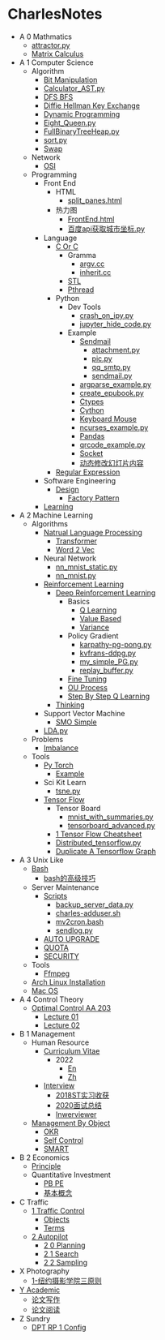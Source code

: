 # CharlesNotes

- A 0 Mathmatics
  * [attractor.py](A0-Mathmatics/attractor.py.md)
  * [Matrix Calculus](A0-Mathmatics/Matrix_Calculus.md)
- A 1 Computer Science
  - Algorithm
    * [Bit Manipulation](A1-Computer_Science/Algorithm/Bit_Manipulation.md)
    * [Calculator_AST.py](A1-Computer_Science/Algorithm/Calculator_AST.py.md)
    * [DFS BFS](A1-Computer_Science/Algorithm/DFS-BFS.md)
    * [Diffie Hellman Key Exchange](A1-Computer_Science/Algorithm/Diffie_Hellman_Key_Exchange.md)
    * [Dynamic Programming](A1-Computer_Science/Algorithm/Dynamic_Programming.md)
    * [Eight_Queen.py](A1-Computer_Science/Algorithm/Eight_Queen.py.md)
    * [FullBinaryTreeHeap.py](A1-Computer_Science/Algorithm/FullBinaryTreeHeap.py.md)
    * [sort.py](A1-Computer_Science/Algorithm/sort.py.md)
    * [Swap](A1-Computer_Science/Algorithm/swap.md)
  - Network
    * [OSI](A1-Computer_Science/Network/OSI.md)
  - Programming
    - Front End
      - HTML
        * [split_panes.html](A1-Computer_Science/Programming/Front_End/HTML/split_panes.html.md)
      - 热力图
        * [FrontEnd.html](A1-Computer_Science/Programming/Front_End/热力图/FrontEnd.html.md)
        * [百度api获取城市坐标.py](A1-Computer_Science/Programming/Front_End/热力图/百度api获取城市坐标.py.md)
    - Language
      - [C Or C](A1-Computer_Science/Programming/Language/C_or_C++/README.md)
        - Gramma
          * [argv.cc](A1-Computer_Science/Programming/Language/C_or_C++/Gramma/argv.cc.md)
          * [inherit.cc](A1-Computer_Science/Programming/Language/C_or_C++/Gramma/inherit.cc.md)
        - [STL](A1-Computer_Science/Programming/Language/C_or_C++/STL/README.md)
        * [Pthread](A1-Computer_Science/Programming/Language/C_or_C++/pthread.md)
      - Python
        - Dev Tools
          * [crash_on_ipy.py](A1-Computer_Science/Programming/Language/Python/DevTools/crash_on_ipy.py.md)
          * [jupyter_hide_code.py](A1-Computer_Science/Programming/Language/Python/DevTools/jupyter_hide_code.py.md)
        - Example
          - [Sendmail](A1-Computer_Science/Programming/Language/Python/Example/sendmail/README.md)
            * [attachment.py](A1-Computer_Science/Programming/Language/Python/Example/sendmail/attachment.py.md)
            * [pic.py](A1-Computer_Science/Programming/Language/Python/Example/sendmail/pic.py.md)
            * [qq_smtp.py](A1-Computer_Science/Programming/Language/Python/Example/sendmail/qq_smtp.py.md)
            * [sendmail.py](A1-Computer_Science/Programming/Language/Python/Example/sendmail/sendmail.py.md)
          * [argparse_example.py](A1-Computer_Science/Programming/Language/Python/Example/argparse_example.py.md)
          * [create_epubook.py](A1-Computer_Science/Programming/Language/Python/Example/create_epubook.py.md)
          * [Ctypes](A1-Computer_Science/Programming/Language/Python/Example/ctypes.md)
          * [Cython](A1-Computer_Science/Programming/Language/Python/Example/cython.md)
          * [Keyboard Mouse](A1-Computer_Science/Programming/Language/Python/Example/keyboard-mouse.md)
          * [ncurses_example.py](A1-Computer_Science/Programming/Language/Python/Example/ncurses_example.py.md)
          * [Pandas](A1-Computer_Science/Programming/Language/Python/Example/pandas.md)
          * [qrcode_example.py](A1-Computer_Science/Programming/Language/Python/Example/qrcode_example.py.md)
          * [Socket](A1-Computer_Science/Programming/Language/Python/Example/socket.md)
          * [动态修改幻灯片内容](A1-Computer_Science/Programming/Language/Python/Example/动态修改幻灯片内容.md)
      * [Regular Expression](A1-Computer_Science/Programming/Language/Regular_Expression.md)
    - Software Engineering
      - [Design](A1-Computer_Science/Programming/Software_Engineering/Design/README.md)
        * [Factory Pattern](A1-Computer_Science/Programming/Software_Engineering/Design/Factory_Pattern.md)
    * [Learning](A1-Computer_Science/Programming/Learning.md)
- A 2 Machine Learning
  - Algorithms
    - [Natrual Language Processing](A2-Machine_Learning/Algorithms/NatrualLanguageProcessing/README.md)
      * [Transformer](A2-Machine_Learning/Algorithms/NatrualLanguageProcessing/transformer.md)
      * [Word 2 Vec](A2-Machine_Learning/Algorithms/NatrualLanguageProcessing/word2vec.md)
    - Neural Network
      * [nn_mnist_static.py](A2-Machine_Learning/Algorithms/NeuralNetwork/nn_mnist_static.py.md)
      * [nn_mnist.py](A2-Machine_Learning/Algorithms/NeuralNetwork/nn_mnist.py.md)
    - [Reinforcement Learning](A2-Machine_Learning/Algorithms/ReinforcementLearning/README.md)
      - [Deep Reinforcement Learning](A2-Machine_Learning/Algorithms/ReinforcementLearning/Deep_Reinforcement_Learning/README.md)
        - Basics
          * [Q Learning](A2-Machine_Learning/Algorithms/ReinforcementLearning/Deep_Reinforcement_Learning/Basics/Q-Learning.md)
          * [Value Based](A2-Machine_Learning/Algorithms/ReinforcementLearning/Deep_Reinforcement_Learning/Basics/Value_Based.md)
          * [Variance](A2-Machine_Learning/Algorithms/ReinforcementLearning/Deep_Reinforcement_Learning/Basics/Variance.md)
        - Policy Gradient
          * [karpathy-pg-pong.py](A2-Machine_Learning/Algorithms/ReinforcementLearning/Deep_Reinforcement_Learning/Policy_Gradient/karpathy-pg-pong.py.md)
          * [kvfrans-ddpg.py](A2-Machine_Learning/Algorithms/ReinforcementLearning/Deep_Reinforcement_Learning/Policy_Gradient/kvfrans-ddpg.py.md)
          * [my_simple_PG.py](A2-Machine_Learning/Algorithms/ReinforcementLearning/Deep_Reinforcement_Learning/Policy_Gradient/my_simple_PG.py.md)
          * [replay_buffer.py](A2-Machine_Learning/Algorithms/ReinforcementLearning/Deep_Reinforcement_Learning/Policy_Gradient/replay_buffer.py.md)
        * [Fine Tuning](A2-Machine_Learning/Algorithms/ReinforcementLearning/Deep_Reinforcement_Learning/Fine_Tuning.md)
        * [OU Process](A2-Machine_Learning/Algorithms/ReinforcementLearning/Deep_Reinforcement_Learning/OU-process.md)
        * [Step By Step Q Learning](A2-Machine_Learning/Algorithms/ReinforcementLearning/Deep_Reinforcement_Learning/step_by_step_q_learning.md)
      * [Thinking](A2-Machine_Learning/Algorithms/ReinforcementLearning/Thinking.md)
    - Support Vector Machine
      * [SMO Simple](A2-Machine_Learning/Algorithms/SupportVectorMachine/SMO_Simple.md)
    * [LDA.py](A2-Machine_Learning/Algorithms/LDA.py.md)
  - Problems
    * [Imbalance](A2-Machine_Learning/Problems/Imbalance.md)
  - Tools
    - [Py Torch](A2-Machine_Learning/Tools/PyTorch/README.md)
      * [Example](A2-Machine_Learning/Tools/PyTorch/Example.md)
    - Sci Kit Learn
      * [tsne.py](A2-Machine_Learning/Tools/SciKit-Learn/tsne.py.md)
    - [Tensor Flow](A2-Machine_Learning/Tools/TensorFlow/README.md)
      - Tensor Board
        * [mnist_with_summaries.py](A2-Machine_Learning/Tools/TensorFlow/TensorBoard/mnist_with_summaries.py.md)
        * [tensorboard_advanced.py](A2-Machine_Learning/Tools/TensorFlow/TensorBoard/tensorboard_advanced.py.md)
      * [1 Tensor Flow Cheatsheet](A2-Machine_Learning/Tools/TensorFlow/1-TensorFlow_Cheatsheet.md)
      * [Distributed_tensorflow.py](A2-Machine_Learning/Tools/TensorFlow/Distributed_tensorflow.py.md)
      * [Duplicate A Tensorflow Graph](A2-Machine_Learning/Tools/TensorFlow/Duplicate_a_tensorflow_graph.md)
- A 3 Unix Like
  - [Bash](A3-Unix-Like/Bash/README.md)
    * [bash的高级技巧](A3-Unix-Like/Bash/bash的高级技巧.md)
  - Server Maintenance
    - [Scripts](A3-Unix-Like/Server_Maintenance/scripts/README.md)
      * [backup_server_data.py](A3-Unix-Like/Server_Maintenance/scripts/backup_server_data.py.md)
      * [charles-adduser.sh](A3-Unix-Like/Server_Maintenance/scripts/charles-adduser.sh.md)
      * [mv2cron.bash](A3-Unix-Like/Server_Maintenance/scripts/mv2cron.bash.md)
      * [sendlog.py](A3-Unix-Like/Server_Maintenance/scripts/sendlog.py.md)
    * [AUTO UPGRADE](A3-Unix-Like/Server_Maintenance/AUTO_UPGRADE.md)
    * [QUOTA](A3-Unix-Like/Server_Maintenance/QUOTA.md)
    * [SECURITY](A3-Unix-Like/Server_Maintenance/SECURITY.md)
  - Tools
    * [Ffmpeg](A3-Unix-Like/Tools/ffmpeg.md)
  * [Arch Linux Installation](A3-Unix-Like/Arch_Linux_Installation.md)
  * [Mac OS](A3-Unix-Like/macOS.md)
- A 4 Control Theory
  - [Optimal Control AA 203](A4-Control_Theory/OptimalControl_AA203/README.md)
    * [Lecture 01](A4-Control_Theory/OptimalControl_AA203/Lecture_01.md)
    * [Lecture 02](A4-Control_Theory/OptimalControl_AA203/Lecture_02.md)
- B 1 Management
  - Human Resource
    - [Curriculum Vitae](B1-Management/HumanResource/Curriculum_Vitae/README.md)
      - 2022
        * [En](B1-Management/HumanResource/Curriculum_Vitae/2022/en.md)
        * [Zh](B1-Management/HumanResource/Curriculum_Vitae/2022/zh.md)
    - [Interview](B1-Management/HumanResource/Interview/README.md)
      * [2018ST实习收获](B1-Management/HumanResource/Interview/2018ST实习收获.md)
      * [2020面试总结](B1-Management/HumanResource/Interview/2020面试总结.md)
      * [Inwerviewer](B1-Management/HumanResource/Interview/Inwerviewer.md)
  - [Management By Object](B1-Management/ManagementByObject/README.md)
    * [OKR](B1-Management/ManagementByObject/OKR.md)
    * [Self Control](B1-Management/ManagementByObject/Self-Control.md)
    * [SMART](B1-Management/ManagementByObject/SMART.md)
- B 2 Economics
  - [Principle](B2-Economics/Principle/README.md)
  - Quantitative Investment
    * [PB PE](B2-Economics/Quantitative_Investment/PB_PE.md)
    * [基本概念](B2-Economics/Quantitative_Investment/基本概念.md)
- C Traffic
  - [1 Traffic Control](C-Traffic/1_Traffic_Control/README.md)
    * [Objects](C-Traffic/1_Traffic_Control/Objects.md)
    * [Terms](C-Traffic/1_Traffic_Control/Terms.md)
  - [2 Autopilot](C-Traffic/2_Autopilot/README.md)
    * [2 0 Planning](C-Traffic/2_Autopilot/2_0_Planning.md)
    * [2 1 Search](C-Traffic/2_Autopilot/2_1_Search.md)
    * [2 2 Sampling](C-Traffic/2_Autopilot/2_2_Sampling.md)
- X Photography
  * [1-纽约摄影学院三原则](X-Photography/1-纽约摄影学院三原则.md)
- [Y Academic](Y-Academic/README.md)
  * [论文写作](Y-Academic/论文写作.md)
  * [论文阅读](Y-Academic/论文阅读.md)
- Z Sundry
  * [DPT RP 1 Config](Z-Sundry/DPT-RP1_Config.md)
